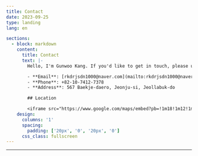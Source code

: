 ```yaml
---
title: Contact
date: 2023-09-25
type: landing
lang: en

sections:
  - block: markdown
    content:
      title: Contact
      text: |-
        Hello, I'm Gunwoo Kang. If you'd like to get in touch, please use the following contact information.

        - **Email**: [rkdrjsdn1000@naver.com](mailto:rkdrjsdn1000@naver.com)
        - **Phone**: +82-10-7412-7378
        - **Address**: 567 Baekje-daero, Jeonju-si, Jeollabuk-do

        ## Location

        <iframe src="https://www.google.com/maps/embed?pb=!1m18!1m12!1m3!1d3234.0891666013467!2d127.12734717580499!3d35.84681707253425!2m3!1f0!2f0!3f0!3m2!1i1024!2i768!4f13.1!3m3!1m2!1s0x35702334621b3bb9%3A0xd2ef0eee158844e1!2z7KCE67aB64yA7ZWZ6rWQIOyghOyjvOy6oO2NvOyKpA!5e0!3m2!1sko!2skr!4v1727333233629!5m2!1sko!2skr" width="100%" height="450" style="border:0;" allowfullscreen="" loading="lazy" referrerpolicy="no-referrer-when-downgrade"></iframe>
    design:
      columns: '1'
      spacing:
        padding: ['20px', '0', '20px', '0']
      css_class: fullscreen
---
```


---
